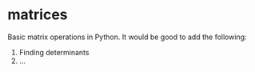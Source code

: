 # matrices
Basic matrix operations in Python. It would be good to add the following:
  1. Finding determinants
  2. ...
